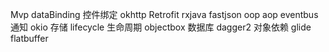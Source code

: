 Mvp 
dataBinding 控件绑定
okhttp
Retrofit
rxjava 
fastjson
oop
aop
eventbus 通知
okio 存储
lifecycle 生命周期
objectbox 数据库
dagger2 对象依赖
glide
flatbuffer